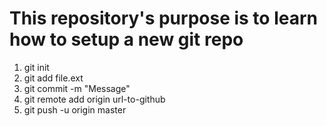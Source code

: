 <h1>
  This repository's purpose is to learn how to setup a new git repo
</h1>

<ol>
  <li>
    git init
  </li>
  <li>
    git add file.ext
  </li>
  <li>
    git commit -m "Message"
  </li>
  <li>
    git remote add origin url-to-github
  </li>
  <li>
    git push -u origin master
  </li>
</ol>